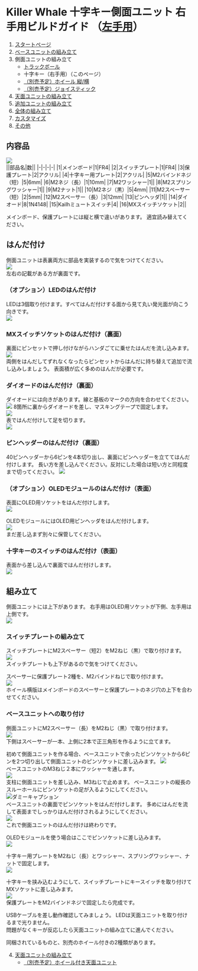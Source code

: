 
# Killer Whale 十字キー側面ユニット 右手用ビルドガイド （[左手用](../左手用/3_側面ユニット_十字キー.md)）

1. [スタートページ](../README.md)
2. [ベースユニットの組み立て](../右手用/2_ベースユニット.md)
3. 側面ユニットの組み立て
   - [トラックボール](../右手用/3_側面ユニット_トラックボール.md)
   - 十字キー（右手用）（このページ）
   - [（別売予定）ホイール 縦/横](../右手用/3_側面ユニット_ホイール.md)
   - [（別売予定）ジョイスティック](../右手用/3_側面ユニット_ジョイスティック.md)
4. [天面ユニットの組み立て](../右手用/4_天面ユニット.md)
5. [追加ユニットの組み立て](../右手用/5_追加ユニット.md)
6. [全体の組み立て](../右手用/6_全体の組み立て.md)
7. [カスタマイズ](../右手用/7_カスタマイズ.md)
8. [その他](../右手用/8_その他.md)

## 内容品 
![](../img/d-pad/IMG_5253.jpg)    
||部品名|数||
|-|-|-|-|
|1|メインボード|1|FR4|
|2|スイッチプレート|1|FR4|
|3|保護プレート|2|アクリル|
|4|十字キー用プレート|2|アクリル|
|5|M2バインドネジ（短）|5|6mm|
|6|M2ネジ（長）|1|10mm|
|7|M2ワッシャー|1||
|8|M2スプリングワッシャー|1||
|9|M2ナット|1||
|10|M2ネジ（黒）|5|4mm|
|11|M2スペーサー（短）|2|5mm|
|12|M2スペーサー（長）|3|12mm|
|13|ピンヘッダ|1||
|14|ダイオード|8|1N4148|
|15|Kailhミュートスイッチ|4|
|16|MXスイッチソケット|2||

メインボード、保護プレートには縦と横で違いがあります。  適宜読み替えてください。  
## はんだ付け
側面ユニットは表裏両方に部品を実装するので気をつけてください。  
![](../img/d-pad/IMG_5256.jpeg)  
左右の記載がある方が裏面です。
### （オプション）LEDのはんだ付け
LEDは3個取り付けます。すべてはんだ付けする面から見て丸い発光面が向こう向きです。  
![](../img/d-pad/IMG_5260.jpeg)  

### MXスイッチソケットのはんだ付け（裏面）
裏面にピンセットで押し付けながらハンダごてに乗せたはんだを流し込みます。  
![](../img/d-pad/IMG_5264.jpeg)  
両側をはんだしてずれなくなったらピンセットからはんだに持ち替えて追加で流し込みしましょう。  表面積が広く多めのはんだが必要です。  
### ダイオードのはんだ付け（裏面）
ダイオードには向きがあります。線と基板のマークの方向を合わせてください。 
![](../img/trackball/IMG_5075.jpg) 
8箇所に裏からダイオードを差し、マスキングテープで固定します。  
![](../img/d-pad/IMG_5266.jpeg)  
表ではんだ付けして足を切ります。  
![](../img/d-pad/IMG_5267.jpeg)  

### ピンヘッダーのはんだ付け（裏面）
40ピンヘッダーから6ピンを4本切り出し、裏面にピンヘッダーを立ててはんだ付けします。
長い方を差し込んでください。反対にした場合は短い方と同程度まで切ってください。
![](../img/d-pad/IMG_5278.jpeg)  
### （オプション）OLEDモジュールのはんだ付け（表面）
表面にOLED用ソケットをはんだ付けします。  
![](../img/d-pad/IMG_5280.jpeg)  


OLEDモジュールにはOLED用ピンヘッダをはんだ付けします。  
![](../img/trackball/IMG_5116.jpeg)  
まだ差し込まず別々に保管してください。  
### 十字キーのスイッチのはんだ付け（表面）
表面から差し込んで裏面ではんだ付けします。  
![](../img/d-pad/IMG_5284.jpeg)  

## 組み立て
側面ユニットには上下があります。  右手用はOLED用ソケットが下側、左手用は上側です。  
![](../img/d-pad/IMG_5286.jpeg)  
### スイッチプレートの組み立て
スイッチプレートにM2スペーサー（短2）をM2ねじ（黒）で取り付けます。  
![](../img/d-pad/IMG_5290.jpeg)  
スイッチプレートも上下があるので気をつけてください。  
  
スペーサーに保護プレート2種を、M2バインドねじで取り付けます。  
![](../img/d-pad/IMG_5292.jpeg)  
ホイール横版はメインボードのスペーサーと保護プレートのネジ穴の上下を合わせてください。  

### ベースユニットへの取り付け
側面ユニットにM2スペーサー（長）をM2ねじ（黒）で取り付けます。  
![](../img/d-pad/IMG_5294.jpeg)  
下側はスペーサーが一本、上側に2本で正三角形を作るように立てます。  
   
初めて側面ユニットを作る場合、ベースユニットで余ったピンソケットから6ピンを2つ切り出して側面ユニットのピンソケットに差し込みます。
![](../img/d-pad/IMG_5296.jpeg)  
ベースユニットのM3ねじ２本にワッシャーを通します。  
![](../img/trackball/IMG_5169.jpeg)   
支柱に側面ユニットを差し込み、M3ねじで止めます。  ベースユニットの縦長のスルーホールにピンソケットの足が入るようにしてください。  
![ダミーキャプション ](../img/d-pad/IMG_.jpeg)  
ベースユニットの裏面でピンソケットをはんだ付けします。  多めにはんだを流して表面までしっかりはんだ付けされるようにしてください。  
![](../img/trackball/IMG_5184.jpeg)  
これで側面ユニットのはんだ付けは終わりです。  

OLEDモジュールを使う場合はここでピンソケットに差し込みます。  
![](../img/d-pad/IMG_.jpeg)  

十字キー用プレートをM2ねじ（長）とワッシャー、スプリングワッシャー、ナットで固定します。  
![](../img/d-pad/IMG_5297.jpeg)  

十字キーを挟み込むようにして、スイッチプレートにキースイッチを取り付けてMXソケットに差し込みます。  
![](../img/d-pad/IMG_5307.jpeg)  
保護プレートをM2バインドネジで固定したら完成です。  
 
USBケーブルを差し動作確認してみましょう。  LEDは天面ユニットを取り付けるまで光りません。  
問題がなくキーが反応したら天面ユニットの組み立てに進んでください。  
  

同梱されているものと、別売のホイール付きの2種類があります。  
  
4. [天面ユニットの組み立て](../右手用/4_天面ユニット.md)
   - [（別売予定）ホイール付き天面ユニット](../右手用/4_ホイール付き天面ユニット.md)


